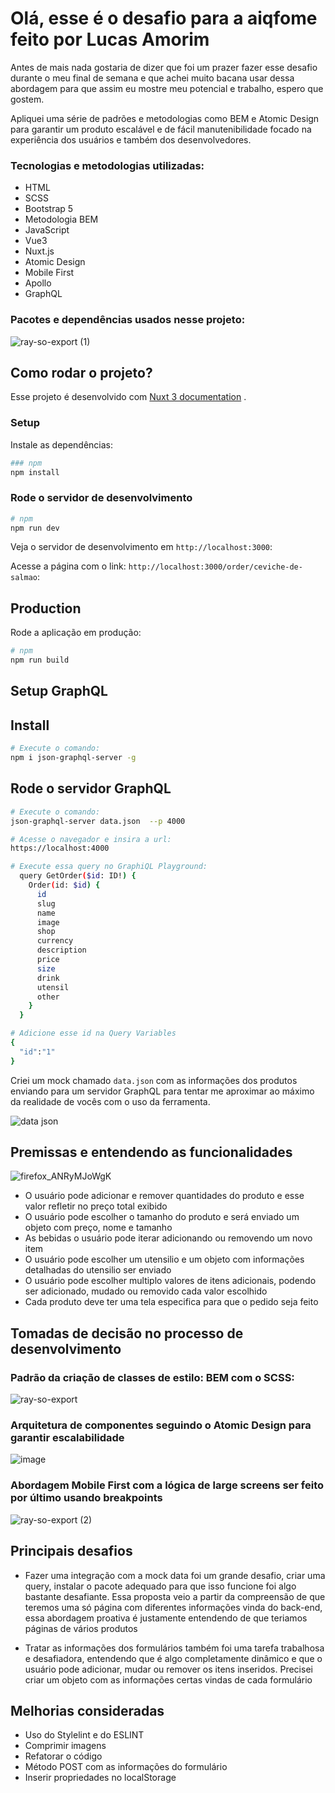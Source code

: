 # Olá, esse é o desafio para a aiqfome feito por Lucas Amorim
Antes de mais nada gostaria de dizer que foi um prazer fazer esse desafio durante o meu final de semana e que achei muito bacana usar dessa abordagem para que assim eu mostre meu potencial e trabalho, espero que gostem.

Apliquei uma série de padrões e metodologias como BEM e Atomic Design para garantir um produto escalável e de fácil manutenibilidade focado na experiência dos usuários e também dos desenvolvedores.

### Tecnologias e metodologias utilizadas:
 - HTML
 - SCSS
 - Bootstrap 5
 - Metodologia BEM
 - JavaScript
 - Vue3
 - Nuxt.js
 - Atomic Design
 - Mobile First
 - Apollo
 - GraphQL
   
### Pacotes e dependências usados nesse projeto:

![ray-so-export (1)](https://github.com/trev0ux/aiqfome-desafio/assets/47607723/dcce0ee5-baee-4ccc-9ee9-52c8c0bce0d6)


## Como rodar o projeto?

Esse projeto é desenvolvido com [Nuxt 3 documentation](https://nuxt.com) .

### Setup

Instale as dependências:

```bash
### npm
npm install
```

### Rode o servidor de desenvolvimento

```bash
# npm
npm run dev
```
Veja o servidor de desenvolvimento em `http://localhost:3000`:

Acesse a página com o link: `http://localhost:3000/order/ceviche-de-salmao`:


## Production

Rode a aplicação em produção:

```bash
# npm
npm run build

```

## Setup GraphQL

## Install
```bash
# Execute o comando:
npm i json-graphql-server -g

```
## Rode o servidor GraphQL
```bash
# Execute o comando:
json-graphql-server data.json  --p 4000
```
```bash
# Acesse o navegador e insira a url:
https://localhost:4000
```

```bash
# Execute essa query no GraphiQL Playground:
  query GetOrder($id: ID!) {
    Order(id: $id) {
      id
      slug
      name
      image
      shop
      currency
      description
      price
      size
      drink
      utensil
      other
    }
  }

# Adicione esse id na Query Variables
{
  "id":"1"
}
```


Criei um mock chamado `data.json` com as informações dos produtos enviando para um servidor GraphQL para tentar me aproximar ao máximo da realidade de vocês com o uso da ferramenta.

![data json](https://github.com/trev0ux/aiqfome-desafio/assets/47607723/419d1142-2c94-406d-a845-bcc8fd50410d)


## Premissas e entendendo as funcionalidades

![firefox_ANRyMJoWgK](https://github.com/trev0ux/aiqfome-desafio/assets/47607723/3067d291-148a-4fb9-a6ab-36a8da865533)

- O usuário pode adicionar e remover quantidades do produto e esse valor refletir no preço total exibido
- O usuário pode escolher o tamanho do produto e será enviado um objeto com preço, nome e tamanho
- As bebidas o usuário pode iterar adicionando ou removendo um novo item
- O usuário pode escolher um utensilio e um objeto com informações detalhadas do utensilio ser enviado
- O usuário pode escolher multiplo valores de itens adicionais, podendo ser adicionado, mudado ou removido cada valor escolhido
- Cada produto deve ter uma tela especifica para que o pedido seja feito


## Tomadas de decisão no processo de desenvolvimento

### Padrão da criação de classes de estilo: BEM com o SCSS:

![ray-so-export](https://github.com/trev0ux/aiqfome-desafio/assets/47607723/ee9bad77-68f3-495b-bb6d-c618ccf8482d)

### Arquitetura de componentes seguindo o Atomic Design para garantir escalabilidade

![image](https://github.com/trev0ux/aiqfome-desafio/assets/47607723/a4ee02b5-b107-4411-b2ab-62803d3c777f)

### Abordagem Mobile First com a lógica de large screens ser feito por último usando breakpoints

![ray-so-export (2)](https://github.com/trev0ux/aiqfome-desafio/assets/47607723/18be144f-303a-4c7a-895c-bd814e330d9a)

## Principais desafios

- Fazer uma integração com a mock data foi um grande desafio, criar uma query, instalar o pacote adequado para que isso funcione foi algo bastante desafiante. Essa proposta veio a partir da compreensão de que teremos uma só página com diferentes informações vinda do back-end, essa abordagem proativa é justamente entendendo de que teriamos páginas de vários produtos

- Tratar as informações dos formulários também foi uma tarefa trabalhosa e desafiadora, entendendo que é algo completamente dinâmico e que o usuário pode adicionar, mudar ou remover os itens inseridos. Precisei criar um objeto com as informações certas vindas de cada formulário

## Melhorias consideradas

- Uso do Stylelint e do ESLINT
- Comprimir imagens
- Refatorar o código
- Método POST com as informações do formulário
- Inserir propriedades no localStorage







